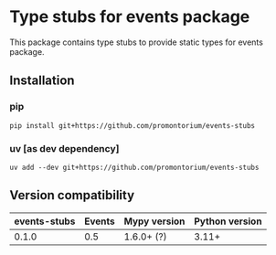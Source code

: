 # Type stubs for events package

This package contains type stubs to provide static types for events package.

## Installation

### pip

    pip install git+https://github.com/promontorium/events-stubs

### uv [as dev dependency]

    uv add --dev git+https://github.com/promontorium/events-stubs

## Version compatibility

| events-stubs | Events | Mypy version | Python version |
|--------------|--------|--------------|----------------|
| 0.1.0        | 0.5    | 1.6.0+ (?)   | 3.11+          |
